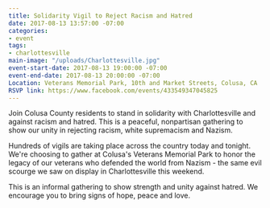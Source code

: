 ```yaml
---
title: Solidarity Vigil to Reject Racism and Hatred
date: 2017-08-13 13:57:00 -07:00
categories:
- event
tags:
- charlottesville
main-image: "/uploads/Charlottesville.jpg"
event-start-date: 2017-08-13 19:00:00 -07:00
event-end-date: 2017-08-13 20:00:00 -07:00
Location: Veterans Memorial Park, 10th and Market Streets, Colusa, CA
RSVP link: https://www.facebook.com/events/433549347045825
---
```


Join Colusa County residents to stand in solidarity with Charlottesville and against racism and hatred. This is a peaceful, nonpartisan gathering to show our unity in rejecting racism, white supremacism and Nazism. 

Hundreds of vigils are taking place across the country today and tonight. We're choosing to gather at Colusa's Veterans Memorial Park to honor the legacy of our veterans who defended the world from Nazism - the same evil scourge we saw on display in Charlottesville this weekend. 

This is an informal gathering to show strength and unity against hatred. We encourage you to bring signs of hope, peace and love.